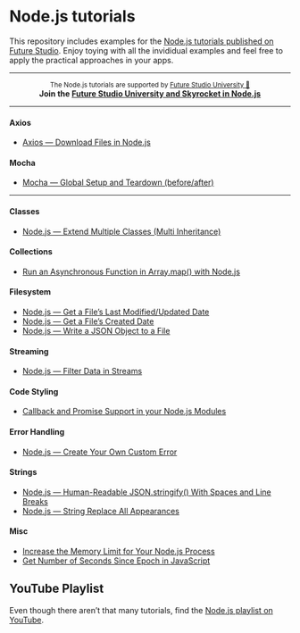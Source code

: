 # Node.js tutorials
This repository includes examples for the [Node.js tutorials published on Future Studio](https://futurestud.io/tutorials/tag/nodejs). Enjoy toying with all the invididual examples and feel free to apply the practical approaches in your apps.



------

<p align="center"><sup>The Node.js tutorials are supported by <a href="https://futurestud.io">Future Studio University 🚀</a></sup>
<br><b>
Join the <a href="https://futurestud.io/university">Future Studio University and Skyrocket in Node.js</a></b>
</p>

------



#### Axios
- [Axios — Download Files in Node.js](https://futurestud.io/tutorials/download-files-images-with-axios-in-node-js)


#### Mocha
- [Mocha — Global Setup and Teardown (before/after)](https://futurestud.io/tutorials/mocha-global-setup-and-teardown-before-after)


---


#### Classes
- [Node.js — Extend Multiple Classes (Multi Inheritance)](https://futurestud.io/tutorials/node-js-extend-multiple-classes-multi-inheritance)


#### Collections
- [Run an Asynchronous Function in Array.map() with Node.js](https://futurestud.io/tutorials/node-js-how-to-run-an-asynchronous-function-in-array-map)


#### Filesystem
- [Node.js — Get a File’s Last Modified/Updated Date](https://futurestud.io/tutorials/node-js-get-a-files-last-modified-updated-date)
- [Node.js — Get a File’s Created Date](https://futurestud.io/tutorials/node-js-get-a-files-created-date)
- [Node.js — Write a JSON Object to a File](https://futurestud.io/tutorials/node-js-write-a-json-object-to-a-file)


#### Streaming
- [Node.js — Filter Data in Streams](https://futurestud.io/tutorials/node-js-filter-data-in-streams)


#### Code Styling
- [Callback and Promise Support in your Node.js Modules](https://futurestud.io/tutorials/callback-and-promise-support-in-your-node-js-modules)


#### Error Handling
- [Node.js — Create Your Own Custom Error](https://futurestud.io/tutorials/node-js-create-your-custom-error)


#### Strings
- [Node.js — Human-Readable JSON.stringify() With Spaces and Line Breaks](https://futurestud.io/tutorials/node-js-human-readable-json-stringify-with-spaces-and-line-breaks)
- [Node.js — String Replace All Appearances](https://futurestud.io/tutorials/node-js-string-replace-all-appearances)


#### Misc
- [Increase the Memory Limit for Your Node.js Process](https://futurestud.io/tutorials/node-js-increase-the-memory-limit-for-your-process)
- [Get Number of Seconds Since Epoch in JavaScript](https://futurestud.io/tutorials/get-number-of-seconds-since-epoch-in-javascript)


## YouTube Playlist
Even though there aren’t that many tutorials, find the [Node.js playlist on YouTube](https://www.youtube.com/watch?v=s6TNwLnhppk&list=PLpUMhvC6l7AMwyuEqLPvfEtKQbdD4BJ5o).
